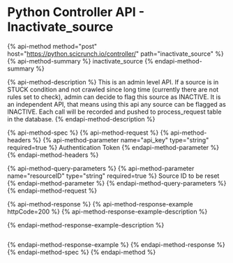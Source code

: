 # Python Controller API - Inactivate\_source

{% api-method method="post" host="https://python.scicrunch.io/controller/" path="inactivate\_source" %}
{% api-method-summary %}
inactivate\_source
{% endapi-method-summary %}

{% api-method-description %}
This is an admin level API. If a source is in STUCK condition and not crawled since long time \(currently there are not rules set to check\), admin can decide to flag this source as INACTIVE. It is an independent API, that means using this api any source can be flagged as INACTIVE. Each call will be recorded and pushed to process\_request table in the database.
{% endapi-method-description %}

{% api-method-spec %}
{% api-method-request %}
{% api-method-headers %}
{% api-method-parameter name="api\_key" type="string" required=true %}
Authentication Token
{% endapi-method-parameter %}
{% endapi-method-headers %}

{% api-method-query-parameters %}
{% api-method-parameter name="resourceID" type="string" required=true %}
Source ID to be reset
{% endapi-method-parameter %}
{% endapi-method-query-parameters %}
{% endapi-method-request %}

{% api-method-response %}
{% api-method-response-example httpCode=200 %}
{% api-method-response-example-description %}

{% endapi-method-response-example-description %}

```

```
{% endapi-method-response-example %}
{% endapi-method-response %}
{% endapi-method-spec %}
{% endapi-method %}


